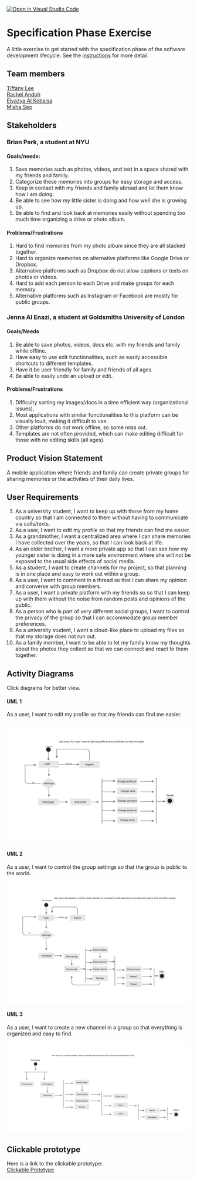 [![Open in Visual Studio Code](https://classroom.github.com/assets/open-in-vscode-c66648af7eb3fe8bc4f294546bfd86ef473780cde1dea487d3c4ff354943c9ae.svg)](https://classroom.github.com/online_ide?assignment_repo_id=8553889&assignment_repo_type=AssignmentRepo)
# Specification Phase Exercise

A little exercise to get started with the specification phase of the software development lifecycle. See the [instructions](instructions.md) for more detail.

## Team members

<a href="https://github.com/les5185"> Tiffany Lee <br> </a>
<a href="https://github.com/rachel0lehcar"> Rachel Andoh <br> </a>
<a href="https://github.com/elyazya"> Elyazya Al Kobaisa <br> </a>
<a href="https://github.com/mishaseo"> Misha Seo <br></a>

## Stakeholders

### Brian Park, a student at NYU 

#### Goals/needs:

1. Save memories such as photos, videos, and text in a space shared with my friends and family. 
2. Categorize these memories into groups for easy storage and access. 
3. Keep in contact with my friends and family abroad and let them know how I am doing. 
4. Be able to see how my little sister is doing and how well she is growing up. 
5. Be able to find and look back at memories easily without spending too much time organizing a drive or photo album. 

#### Problems/Frustrations

1. Hard to find memories from my photo album since they are all stacked together.
2. Hard to organize memories on alternative platforms like Google Drive or Dropbox.
3. Alternative platforms such as Dropbox do not allow captions or texts on photos or videos. 
4. Hard to add each person to each Drive and make groups for each memory.
5. Alternative platforms such as Instagram or Facebook are mostly for public groups. 

### Jenna Al Enazi, a student at Goldsmiths University of London

#### Goals/Needs

1. Be able to save photos, videos, docs etc. with my friends and family while offline. 
2. Have easy to use edit functionalities, such as easily accessible shortcuts to different templates. 
3. Have it be user friendly for family and friends of all ages.
4. Be able to easily undo an upload or edit. 

#### Problems/Frustrations 

1. Difficulty sorting my images/docs in a time efficient way (organizational issues).
2. Most applications with similar functionalities to this platform can be visually loud, making it difficult to use.
3. Other platforms do not work offline, so some miss out. 
4. Templates are not often provided, which can make editing difficult for those with no editing skills (all ages). 

## Product Vision Statement
A mobile application where friends and family can create private groups for sharing memories or the activities of their daily lives.

## User Requirements

1. As a university student, I want to keep up with those from my home country so that I am connected to them without having to communicate via calls/texts.
2. As a user, I want to edit my profile so that my friends can find me easier.
3. As a grandmother, I want a centralized area where I can share memories I have collected over the years, so that I can look back at life.  
4. As an older brother, I want a more private app so that I can see how my younger sister is doing in a more safe environment where she will not be exposed to the usual side effects of social media.
5. As a student, I want to create channels for my project, so that planning is in one place and easy to work out within a group. 
7. As a user, I want to comment in a thread so that I can share my opinion and converse with group members.
9. As a user, I want a private platform with my friends so so that I can keep up with them without the noise from random posts and opinions of the public.
10. As a person who is part of very different social groups, I want to control the privacy of the group so that I can accommodate group member preferences.
11. As a university student, I want a cloud-like place to upload my files so that my storage does not run out.
12. As a family member, I want to be able to let my family know my thoughts about the photos they collect so that we can connect and react to them together.


## Activity Diagrams

Click diagrams for better view.

#### UML 1

As a user, I want to edit my profile so that my friends can find me easier.

<a href="https://www.figma.com/file/iTG5KCWmxeyVSL6qedbdrr/UML-Activity-Diagram-1?node-id=0%3A1"><img src="./img/UML1.png"/></a>

#### UML 2

As a user, I want to control the group settings so that the group is public to the world.

<a href="https://www.figma.com/file/rhMqwga2I9dYjqEtrUIAx0/UML-Activity-Diagram-2?node-id=0%3A1"><img src="./img/UML2.png"/></a>

#### UML 3 

As a user, I want to create a new channel in a group so that everything is organized and easy to find.

<a href="https://www.figma.com/file/M2c2uzewUpNrtPbjWtpSBc/UML-Activity-Diagram-3?node-id=0%3A1"><img src="./img/UML3.png"/></a>

## Clickable prototype
Here is a link to the clickable prototype:</br>
<a href="https://www.figma.com/proto/S0IjBli2c8KWGsw6zeHadl/Untitled?node-id=4%3A150&scaling=scale-down&page-id=0%3A1&starting-point-node-id=4%3A150&show-proto-sidebar=1"> Clickable Prototype <br> </a>
